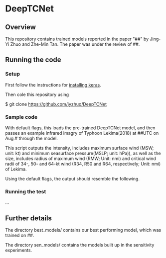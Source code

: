 # DeepTCNet
## Overview
This repository contains trained models reported in the paper "##" by Jing-Yi Zhuo and Zhe-Min Tan. The paper was under the review of ##.

## Running the code
### Setup
First follow the instructions for [installing keras].


[installing keras]:    https://keras.io/#installation/ 

Then cole this repository using 

$ git clone https://github.com/jyzhuo/DeepTCNet

### Sample code
With default flags, this loads the pre-trained DeepTCNet model, and then passes an example infrared imagry of Typhoon Lekima(2018) at ##UTC on Aug.# through the model.

This script outputs the intensity, includes maximum surface wind (MSW; unit: kt) and minimum seasurface pressure(MSLP; unit: hPa)), as well as the size, includes radius of maximum wind (RMW; Unit: nmi) and critical wind radii of 34-, 50- and 64-kt wind (R34, R50 and R64, respectively; Unit: nmi)  of Lekima.

Using the default flags, the output should resemble the following.


### Running the test
...

## Further details
The directory best_models/ contains our best performing model, which was trained on ##.

The directory sen_models/ contains the models built up in the sensitivity experiments.
